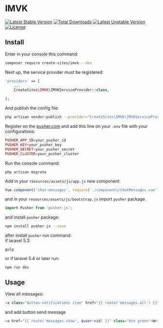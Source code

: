 # IMVK
[![Latest Stable Version](https://poser.pugx.org/create-sites/imvk/v/stable)](https://packagist.org/packages/create-sites/imvk)
[![Total Downloads](https://poser.pugx.org/create-sites/imvk/downloads)](https://packagist.org/packages/create-sites/imvk)
[![Latest Unstable Version](https://poser.pugx.org/create-sites/imvk/v/unstable)](https://packagist.org/packages/create-sites/imvk)
[![License](https://poser.pugx.org/create-sites/imvk/license)](https://packagist.org/packages/create-sites/imvk)

## Install

Enter in your console this command: 
```bash
composer require create-sites/imvk --dev
```

Next up, the service provider must be registered:

```php
'providers' => [
    ...
    CreateSites\IMVK\IMVKServiceProvider::class,

];
```

And publish the config file:
```bash
php artisan vendor:publish --provider="CreateSites\IMVK\IMVKServiceProvider"
```

Register on the <a href="https://pusher.com">pusher.com</a> and add this line on your ``` .env ``` file with your configurations:

```php
PUSHER_APP_ID=your_pusher_id
PUSHER_KEY=your_pusher_key
PUSHER_SECRET=your_pusher_secret
PUSHER_CLUSTER=your_pusher_cluster
```

Run the console command: 
```bach
php artisan migrate
```
Add in your ```resources/assets/js/app.js``` new component:
```js
Vue.component('chat-messages', require('./components/ChatMessages.vue'));
```
and in your ```resources/assets/js/bootstrap.js``` import ```pusher``` package
```js
import Pusher from 'pusher-js';
```
and install ```pusher``` package:
```bash
npm install pusher-js --save
```
after install ```pusher``` run command:<br>
if laravel 5.3:
```bach
gulp
```

or if laravel 5.4 or later run:
```bach
npm run dev
```

## Usage
View all messages:
```php
<a class="button-notifications item" href="{{ route('messages.all') }}">All messages</a>
```
and add button send message 
 ```php
<a href="{{ route('messages.show', $user->id) }}" class="btn green">Write message</a>
```
